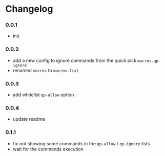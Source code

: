 # Changelog

### 0.0.1

- init

### 0.0.2

- add a new config to ignore commands from the quick pick `macros.qp-ignore`
- renamed `macros` to `macros.list`

### 0.0.3

- add whitelist `qp-allow` option

### 0.0.4

- update readme

### 0.1.1

- fix not showing some commands in the `qp-allow` / `qp-ignore` lists
- wait for the commands execution

